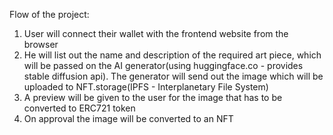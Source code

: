 Flow of the project:
1. User will connect their wallet with the frontend website from the browser
2. He will list out the name and description of the required art piece, which will be passed on the AI generator(using huggingface.co - provides stable diffusion api). The generator will send out the image which will be uploaded to NFT.storage(IPFS - Interplanetary File System)
3. A preview will be given to the user for the image that has to be converted to ERC721 token 
4. On approval the image will be converted to an NFT